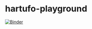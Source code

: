 # hartufo-playground
[![Binder](https://mybinder.org/badge_logo.svg)](https://mybinder.org/v2/gh/jpauwels/hartufo-playground/HEAD)
